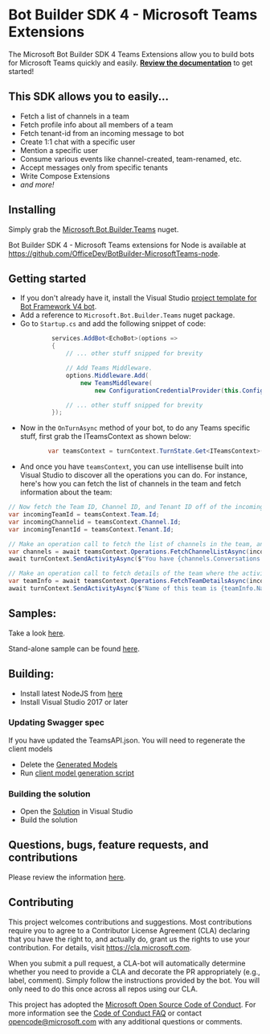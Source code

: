 
# Bot Builder SDK 4 - Microsoft Teams Extensions

The Microsoft Bot Builder SDK 4 Teams Extensions allow you to build bots for Microsoft Teams quickly and easily. **[Review the documentation](https://msdn.microsoft.com/en-us/microsoft-teams/bots)** to get started!

## This SDK allows you to easily...

* Fetch a list of channels in a team
* Fetch profile info about all members of a team
* Fetch tenant-id from an incoming message to bot
* Create 1:1 chat with a specific user
* Mention a specific user
* Consume various events like channel-created, team-renamed, etc.
* Accept messages only from specific tenants
* Write Compose Extensions
* _and more!_

## Installing

Simply grab the [Microsoft.Bot.Builder.Teams](https://www.nuget.org/packages/Microsoft.Bot.Builder.Teams) nuget.

Bot Builder SDK 4 - Microsoft Teams extensions for Node is available at https://github.com/OfficeDev/BotBuilder-MicrosoftTeams-node.

## Getting started

* If you don't already have it, install the Visual Studio [project template for Bot Framework V4 bot](https://marketplace.visualstudio.com/items?itemName=BotBuilder.botbuilderv4).
* Add a reference to `Microsoft.Bot.Builder.Teams` nuget package.
* Go to `Startup.cs` and add the following snippet of code:
```csharp
            services.AddBot<EchoBot>(options =>
            {
                // ... other stuff snipped for brevity

                // Add Teams Middleware.
                options.Middleware.Add(
                    new TeamsMiddleware(
                        new ConfigurationCredentialProvider(this.Configuration)));

                // ... other stuff snipped for brevity
            });
```
* Now in the `OnTurnAsync` method of your bot, to do any Teams specific stuff, first grab the ITeamsContext as shown below:
```csharp
           var teamsContext = turnContext.TurnState.Get<ITeamsContext>();
```
* And once you have `teamsContext`, you can use intellisense built into Visual Studio to discover all the operations you can do. For instance, here's how you can fetch the list of channels in the team and fetch information about the team:
```csharp
// Now fetch the Team ID, Channel ID, and Tenant ID off of the incoming activity
var incomingTeamId = teamsContext.Team.Id;
var incomingChannelid = teamsContext.Channel.Id;
var incomingTenantId = teamsContext.Tenant.Id;

// Make an operation call to fetch the list of channels in the team, and print count of channels.
var channels = await teamsContext.Operations.FetchChannelListAsync(incomingTeamId);
await turnContext.SendActivityAsync($"You have {channels.Conversations.Count} channels in this team");

// Make an operation call to fetch details of the team where the activity was posted, and print it.
var teamInfo = await teamsContext.Operations.FetchTeamDetailsAsync(incomingTeamId);
await turnContext.SendActivityAsync($"Name of this team is {teamInfo.Name} and group-id is {teamInfo.AadGroupId}");
```

## Samples:
Take a look [here](CSharp/Samples).

Stand-alone sample can be found [here](https://github.com/OfficeDev/msteams-samples-dotnet-echobot-bf4).

## Building:
-  Install latest NodeJS from [here](https://nodejs.org/en/download/)
-  Install Visual Studio 2017 or later

### Updating Swagger spec
If you have updated the TeamsAPI.json. You will need to regenerate the client models
- Delete the [Generated Models](CSharp/Microsoft.Bot.Schema.Teams/Generated)
- Run [client model generation script](Swagger/generateclient.cmd)

### Building the solution
- Open the [Solution](CSharp/Microsoft.Bot.Builder.Teams.sln) in Visual Studio
- Build the solution

## Questions, bugs, feature requests, and contributions
Please review the information [here](https://msdn.microsoft.com/en-us/microsoft-teams/feedback).

## Contributing

This project welcomes contributions and suggestions.  Most contributions require you to agree to a
Contributor License Agreement (CLA) declaring that you have the right to, and actually do, grant us
the rights to use your contribution. For details, visit https://cla.microsoft.com.

When you submit a pull request, a CLA-bot will automatically determine whether you need to provide
a CLA and decorate the PR appropriately (e.g., label, comment). Simply follow the instructions
provided by the bot. You will only need to do this once across all repos using our CLA.

This project has adopted the [Microsoft Open Source Code of Conduct](https://opensource.microsoft.com/codeofconduct/).
For more information see the [Code of Conduct FAQ](https://opensource.microsoft.com/codeofconduct/faq/) or
contact [opencode@microsoft.com](mailto:opencode@microsoft.com) with any additional questions or comments.
